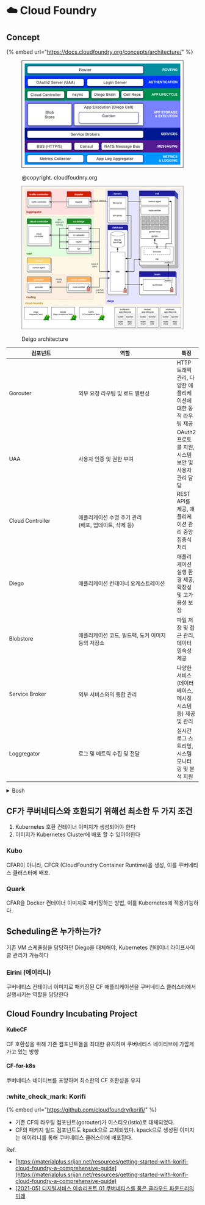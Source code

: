 # ☁️ Cloud Foundry

## Concept

{% embed url="https://docs.cloudfoundry.org/concepts/architecture/" %}

<figure><img src="../../../.gitbook/assets/image (19) (1).png" alt=""><figcaption><p>@copyright. cloudfoudnry.org</p></figcaption></figure>

<figure><img src="../../../.gitbook/assets/image (20) (1).png" alt="" width="563"><figcaption><p>Deigo architecture</p></figcaption></figure>

<table><thead><tr><th width="178">컴포넌트</th><th width="270">역할</th><th>특징</th></tr></thead><tbody><tr><td>Gorouter</td><td>외부 요청 라우팅 및 로드 밸런싱</td><td>HTTP 트래픽 관리, 다양한 애플리케이션에 대한 동적 라우팅 제공</td></tr><tr><td>UAA</td><td>사용자 인증 및 권한 부여</td><td>OAuth2 프로토콜 지원, 시스템 보안 및 사용자 관리 담당</td></tr><tr><td>Cloud Controller</td><td>애플리케이션 수명 주기 관리 <br>(배포, 업데이트, 삭제 등)</td><td>REST API를 제공, 애플리케이션 관리 중앙 집중식 처리</td></tr><tr><td>Diego</td><td>애플리케이션 컨테이너 오케스트레이션</td><td>애플리케이션 실행 환경 제공, 확장성 및 고가용성 보장</td></tr><tr><td>Blobstore</td><td>애플리케이션 코드, 빌드팩, 도커 이미지 등의 저장소</td><td>파일 저장 및 접근 관리, 데이터 영속성 제공</td></tr><tr><td>Service Broker</td><td>외부 서비스와의 통합 관리</td><td>다양한 서비스(데이터베이스, 메시징 시스템 등) 제공 및 관리</td></tr><tr><td>Loggregator</td><td>로그 및 메트릭 수집 및 전달</td><td>실시간 로그 스트리밍, 시스템 모니터링 및 분석 지원</td></tr></tbody></table>

<details>

<summary>Bosh</summary>

배포, 업데이트를 포함한 전 라이프사이클을 관리하는 CF CLI 도구

"CF push" 명령어를 사용하여, CF API을 통해, 최종 수행될 CFAR(Cloud Foundry Application Runtime) 이미지가 생성되며, 이를 Diego에 의해 지정된 VM에서 실행된다.

</details>

## CF가 쿠버네티스와 호환되기 위해선 최소한 두 가지 조건

1. Kubernetes 호환 컨테이너 이미지가 생성되어야 한다
2. 이미지가 Kubernetes Cluster에 배포 할 수 있어야한다

### Kubo

CFAR이 아니라, CFCR (CloudFoundry Container Runtime)을 생성, 이를 쿠버네티스 클러스터에 배포.

### Quark

CFAR을 Docker 컨테이너 이미지로 패키징하는 방법, 이를 Kubernetes에 적용가능하다.



## Scheduling은 누가하는가?

기존 VM 스케줄링을 담당하던 Diego을 대체해야, Kubernetes 컨테이너 라이프사이클 관리가 가능하다

### Eirini (에이리니)

쿠버네티스 컨테이너 이미지로 패키징된 CF 애플리케이션을 쿠버네티스 클러스터에서 실행시키는 역할을 담당한다



## Cloud Foundry Incubating Project

#### KubeCF

CF 호환성을 위해 기존 컴포넌트들을 최대한 유지하며 쿠버네티스 네이티브에 가깝게 가고 있는 방향

#### CF-for-k8s

쿠버네티스 네이티브를 표방하며 최소한의 CF 호환성을 유지

### :white\_check\_mark: Korifi

{% embed url="https://github.com/cloudfoundry/korifi/" %}

* 기존 CF의 라우팅 컴포넌트(gorouter)가 이스티오(Istio)로 대체되었다.
* CF의 패키지 빌드 컴포넌트도 kpack으로 교체되었다. kpack으로 생성된 이미지는 에이리니를 통해 쿠버네티스 클러스터에 배포된다.



Ref.

* [https://materialplus.srijan.net/resources/getting-started-with-korifi-cloud-foundry-a-comprehensive-guide](https://materialplus.srijan.net/resources/getting-started-with-korifi-cloud-foundry-a-comprehensive-guide)
* [\[2021-05\] 디지털서비스 이슈리포트 01 쿠버네티스를 품은 클라우드 파운드리의 미래](https://www.digitalmarket.kr/web/board/BD\_board.view.do?domainCd=2\&bbsCd=1030\&bbscttSeq=20210528180441332\&monarea=00008)
